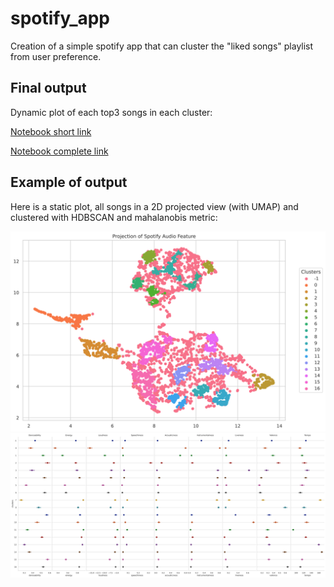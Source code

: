 # spotify_app
Creation of a simple spotify app that can cluster the "liked songs" playlist from user preference.

## Final output

Dynamic plot of each top3 songs in each cluster:

[Notebook short link](https://nbviewer.jupyter.org/github/sqrx-mckl/spotify_app/blob/master/3short_eda_umap_clustering.ipynb#My-most-popular-songs-in-a-2D-plot)

[Notebook complete link](https://nbviewer.jupyter.org/github/sqrx-mckl/spotify_app/blob/master/3_eda_umap_clustering.ipynb#My-most-popular-songs-in-a-2D-plot)

## Example of output

Here is a static plot, all songs in a 2D projected view (with UMAP) and clustered with HDBSCAN and mahalanobis metric:

![All songs in a 2D plot](img/umap_clusters.svg?raw=true "UMAP")
![Audio features per Cluster](img/cluster_audio_features.svg?raw=true "Audio Features Cluster")

